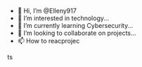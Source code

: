 - 👋 Hi, I’m @Elleny917
- 👀 I’m interested in technology...
- 🌱 I’m currently learning Cybersecurity...
- 💞️ I’m looking to collaborate on projects...
- 📫 How to reacprojec


ts 

<!---
Elleny917/Elleny917 is a ✨ special ✨ repository because its `README.md` (this file) appears on your GitHub profile.
You can click the Preview link to take a look at your changes.
--->
